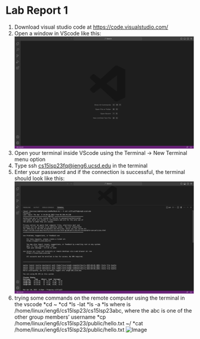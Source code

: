 # Lab Report 1
1. Download visual studio code at  https://code.visualstudio.com/
2. Open a window in VScode like this:  
![Image](vscode.png)
3. Open your terminal inside VScode using the Terminal → New Terminal menu option
4. Type ssh cs15lsp23fq@ieng6.ucsd.edu in the terminal 
5. Enter your password and if the connection is successful, the terminal should look like this:
![Image](remote.png)
7. trying some commands on the remote computer using the terminal in the vscode 
*cd ~
*cd
*ls -lat
*ls -a
*ls <directory> where <directory> is /home/linux/ieng6/cs15lsp23/cs15lsp23abc, where the abc is one of the other group members’ username
*cp /home/linux/ieng6/cs15lsp23/public/hello.txt ~/
*cat /home/linux/ieng6/cs15lsp23/public/hello.txt
![Image](commands.png)
  
